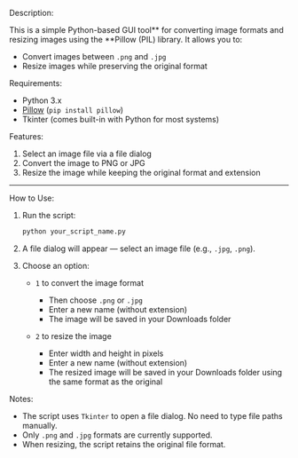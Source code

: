 Description:

This is a simple Python-based GUI tool** for converting image formats and resizing images using the **Pillow (PIL) library. It allows you to:

* Convert images between `.png` and `.jpg`
* Resize images while preserving the original format

Requirements:

* Python 3.x
* [Pillow](https://pillow.readthedocs.io/en/stable/) (`pip install pillow`)
* Tkinter (comes built-in with Python for most systems)

Features:

1. Select an image file via a file dialog
2. Convert the image to PNG or JPG
3. Resize the image while keeping the original format and extension

---

How to Use:

1. Run the script:

   ```bash
   python your_script_name.py
   ```

2. A file dialog will appear — select an image file (e.g., `.jpg`, `.png`).

3. Choose an option:

   * `1` to convert the image format

     * Then choose `.png` or `.jpg`
     * Enter a new name (without extension)
     * The image will be saved in your Downloads folder
   * `2` to resize the image

     * Enter width and height in pixels
     * Enter a new name (without extension)
     * The resized image will be saved in your Downloads folder using the same format as the original


Notes:

* The script uses `Tkinter` to open a file dialog. No need to type file paths manually.
* Only `.png` and `.jpg` formats are currently supported.
* When resizing, the script retains the original file format.

